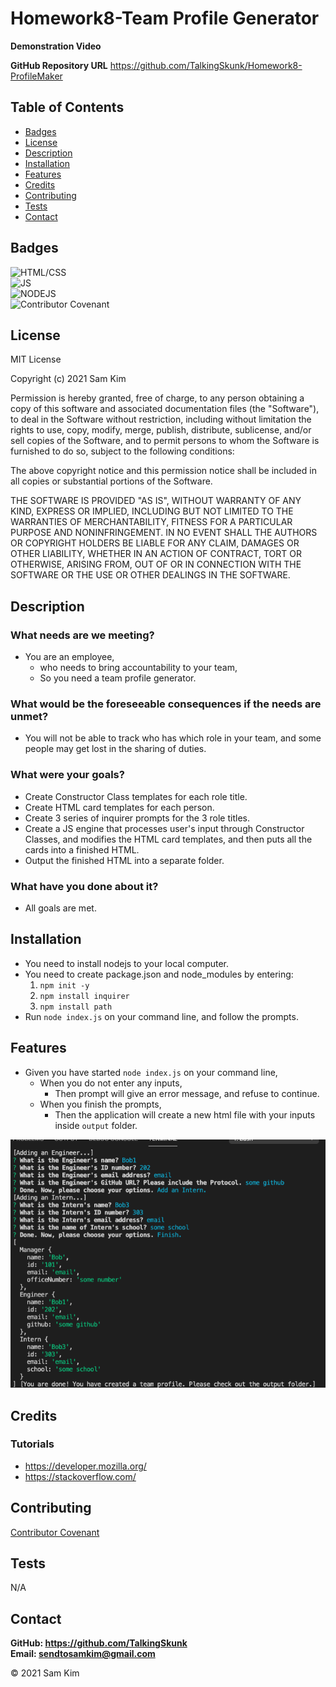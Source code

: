 # Homework8-Team Profile Generator

**Demonstration Video**


**GitHub Repository URL**
https://github.com/TalkingSkunk/Homework8-ProfileMaker



## Table of Contents

* [Badges](#badges)
* [License](#license)
* [Description](#description)
* [Installation](#installation)
* [Features](#features)
* [Credits](#credits)
* [Contributing](#contributing)
* [Tests](#tests)
* [Contact](#contact)



## Badges

![HTML/CSS](https://img.shields.io/badge/HTML%2FCSS-100%25-blue)  
![JS](https://img.shields.io/badge/JavaScript-Strife-darkgreen)  
![NODEJS](https://img.shields.io/badge/NodeJS-Steadfast-saddlebrown)  
![Contributor Covenant](https://img.shields.io/badge/Contributor%20Covenant-v2.0%20adopted-ff69b4.svg)  



## License

MIT License

Copyright (c) 2021 Sam Kim

Permission is hereby granted, free of charge, to any person obtaining a copy
of this software and associated documentation files (the "Software"), to deal
in the Software without restriction, including without limitation the rights
to use, copy, modify, merge, publish, distribute, sublicense, and/or sell
copies of the Software, and to permit persons to whom the Software is
furnished to do so, subject to the following conditions:

The above copyright notice and this permission notice shall be included in all
copies or substantial portions of the Software.

THE SOFTWARE IS PROVIDED "AS IS", WITHOUT WARRANTY OF ANY KIND, EXPRESS OR
IMPLIED, INCLUDING BUT NOT LIMITED TO THE WARRANTIES OF MERCHANTABILITY,
FITNESS FOR A PARTICULAR PURPOSE AND NONINFRINGEMENT. IN NO EVENT SHALL THE
AUTHORS OR COPYRIGHT HOLDERS BE LIABLE FOR ANY CLAIM, DAMAGES OR OTHER
LIABILITY, WHETHER IN AN ACTION OF CONTRACT, TORT OR OTHERWISE, ARISING FROM,
OUT OF OR IN CONNECTION WITH THE SOFTWARE OR THE USE OR OTHER DEALINGS IN THE
SOFTWARE.



## Description

### What needs are we meeting?
* You are an employee,
    * who needs to bring accountability to your team,
    * So you need a team profile generator.


### What would be the foreseeable consequences if the needs are unmet?
* You will not be able to track who has which role in your team, and some people may get lost in the sharing of duties.


### What were your goals?
* Create Constructor Class templates for each role title.
* Create HTML card templates for each person.
* Create 3 series of inquirer prompts for the 3 role titles.
* Create a JS engine that processes user's input through Constructor Classes, and modifies the HTML card templates, and then puts all the cards into a finished HTML.
* Output the finished HTML into a separate folder.


### What have you done about it?
* All goals are met.



## Installation

* You need to install nodejs to your local computer.
* You need to create package.json and node_modules by entering:
    1. ``` npm init -y ```
    2. ``` npm install inquirer ```
    3. ``` npm install path ```
* Run ``` node index.js ``` on your command line, and follow the prompts.



## Features

* Given you have started ``` node index.js ``` on your command line,
    * When you do not enter any inputs,
        - Then prompt will give an error message, and refuse to continue.
    * When you finish the prompts,
        - Then the application will create a new html file with your inputs inside ``` output ``` folder.

![Screenshot of working website](./hw8.png)



## Credits

### Tutorials
* https://developer.mozilla.org/
* https://stackoverflow.com/



## Contributing

[Contributor Covenant](https://www.contributor-covenant.org/version/2/0/code_of_conduct/code_of_conduct.md)



## Tests

N/A



## Contact

**GitHub: https://github.com/TalkingSkunk**  
**Email: sendtosamkim@gmail.com**



&copy; 2021 Sam Kim